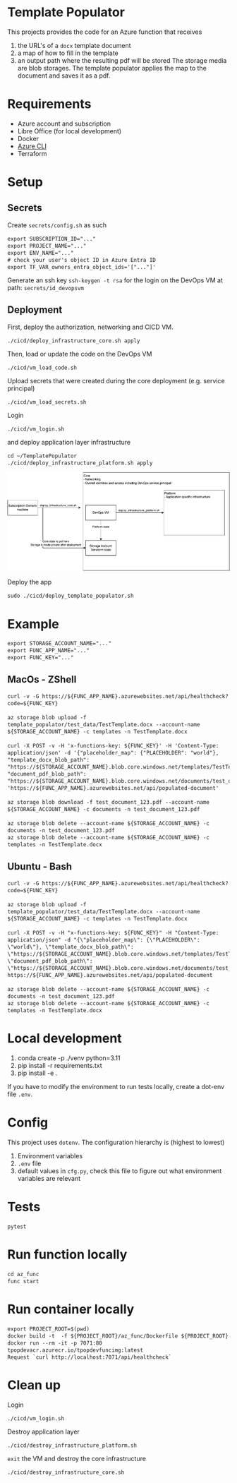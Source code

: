 # Template Populator

This projects provides the code for an Azure function that receives 
1. the URL's of a `docx` template document
2. a map of how to fill in the template
3. an output path where the resulting pdf will be stored
The storage media are blob storages. The template populator applies the map to the document and saves it as a pdf.

# Requirements
- Azure account and subscription
- Libre Office (for local development)
- Docker
- [Azure CLI](https://learn.microsoft.com/en-us/cli/azure/)
- Terraform

# Setup

## Secrets
Create `secrets/config.sh` as such
```
export SUBSCRIPTION_ID="..."
export PROJECT_NAME="..."
export ENV_NAME="..."
# check your user's object ID in Azure Entra ID
export TF_VAR_owners_entra_object_ids='["..."]'
```

Generate an ssh key `ssh-keygen -t rsa`  for the login on the DevOps VM
at path: `secrets/id_devopsvm`

## Deployment
First, deploy the authorization, networking and CICD VM.
```
./cicd/deploy_infrastructure_core.sh apply
```

Then, load or update the code on the DevOps VM
```
./cicd/vm_load_code.sh
```

Upload secrets that were created during the core deployment (e.g. service principal)
```
./cicd/vm_load_secrets.sh
```

Login
```
./cicd/vm_login.sh
```

and deploy application layer infrastructure
```
cd ~/TemplatePopulator
./cicd/deploy_infrastructure_platform.sh apply
```
![Image](./docs/systems.png)

Deploy the app
```
sudo ./cicd/deploy_template_populator.sh
```

# Example 
```
export STORAGE_ACCOUNT_NAME="..."
export FUNC_APP_NAME="..."
export FUNC_KEY="..."
```

## MacOs - ZShell
```
curl -v -G https://${FUNC_APP_NAME}.azurewebsites.net/api/healthcheck?code=${FUNC_KEY}

az storage blob upload -f template_populator/test_data/TestTemplate.docx --account-name ${STORAGE_ACCOUNT_NAME} -c templates -n TestTemplate.docx

curl -X POST -v -H 'x-functions-key: ${FUNC_KEY}' -H 'Content-Type: application/json' -d '{"placeholder_map": {"PLACEHOLDER": "world"}, "template_docx_blob_path": "https://${STORAGE_ACCOUNT_NAME}.blob.core.windows.net/templates/TestTemplate.docx", "document_pdf_blob_path": "https://${STORAGE_ACCOUNT_NAME}.blob.core.windows.net/documents/test_document_123.pdf"}' 'https://${FUNC_APP_NAME}.azurewebsites.net/api/populated-document'

az storage blob download -f test_document_123.pdf --account-name ${STORAGE_ACCOUNT_NAME} -c documents -n test_document_123.pdf

az storage blob delete --account-name ${STORAGE_ACCOUNT_NAME} -c documents -n test_document_123.pdf
az storage blob delete --account-name ${STORAGE_ACCOUNT_NAME} -c templates -n TestTemplate.docx
```

## Ubuntu - Bash
```
curl -v -G https://${FUNC_APP_NAME}.azurewebsites.net/api/healthcheck?code=${FUNC_KEY}

az storage blob upload -f template_populator/test_data/TestTemplate.docx --account-name ${STORAGE_ACCOUNT_NAME} -c templates -n TestTemplate.docx

curl -X POST -v -H "x-functions-key: ${FUNC_KEY}" -H "Content-Type: application/json" -d "{\"placeholder_map\": {\"PLACEHOLDER\": \"world\"}, \"template_docx_blob_path\": \"https://${STORAGE_ACCOUNT_NAME}.blob.core.windows.net/templates/TestTemplate.docx\", \"document_pdf_blob_path\": \"https://${STORAGE_ACCOUNT_NAME}.blob.core.windows.net/documents/test_document_123.pdf\"}" https://${FUNC_APP_NAME}.azurewebsites.net/api/populated-document

az storage blob delete --account-name ${STORAGE_ACCOUNT_NAME} -c documents -n test_document_123.pdf
az storage blob delete --account-name ${STORAGE_ACCOUNT_NAME} -c templates -n TestTemplate.docx
```

# Local development
1. conda create -p ./venv python=3.11
2. pip install -r requirements.txt
3. pip install -e .

If you have to modify the environment to run tests locally, create a dot-env file `.env`.

# Config
This project uses `dotenv`. The configuration hierarchy is (highest to lowest)
1. Environment variables
2. `.env` file
3. default values in `cfg.py`, check this file to figure out what environment variables are relevant

# Tests
```
pytest
```

# Run function locally
```
cd az_func
func start
```

# Run container locally
```
export PROJECT_ROOT=$(pwd)
docker build -t  -f ${PROJECT_ROOT}/az_func/Dockerfile ${PROJECT_ROOT}
docker run --rm -it -p 7071:80 tpopdevacr.azurecr.io/tpopdevfuncimg:latest
Request `curl http://localhost:7071/api/healthcheck`
```

# Clean up
Login
```
./cicd/vm_login.sh
```
Destroy application layer
```
./cicd/destroy_infrastructure_platform.sh
```
`exit` the VM 
and destroy the core infrastructure
```
./cicd/destroy_infrastructure_core.sh
```

